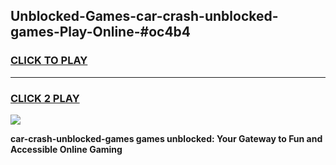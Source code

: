 
## Unblocked-Games-car-crash-unblocked-games-Play-Online-#oc4b4
<h3>
<a href="https://premium.freeplayer.one?title=car-crash-unblocked-games&ref=27F">CLICK TO PLAY</a></h3>
<hr>

<h3>
<a href="https://premium.freeplayer.one?title=car-crash-unblocked-games&ref=27F">CLICK 2 PLAY</a>
  
</h3>

<a href="https://premium.freeplayer.one?title=car-crash-unblocked-games&ref=27F"><img src="https://clearcache.store/games.png"></a>


**car-crash-unblocked-games games unblocked: Your Gateway to Fun and Accessible Online Gaming**
